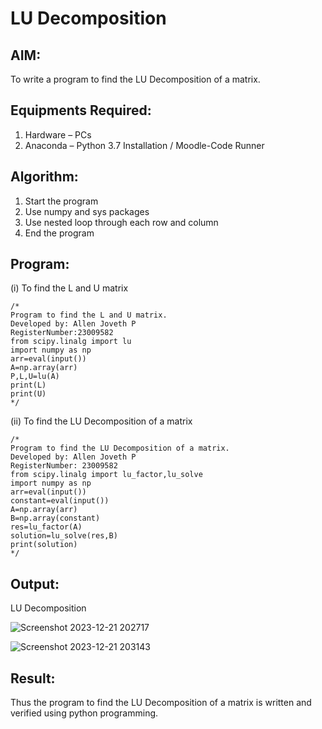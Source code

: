 # LU Decomposition 

## AIM:
To write a program to find the LU Decomposition of a matrix.

## Equipments Required:
1. Hardware – PCs
2. Anaconda – Python 3.7 Installation / Moodle-Code Runner

## Algorithm:
1. Start the program
2. Use numpy and sys packages
3. Use nested loop through each row and column
4. End the program
## Program:
(i) To find the L and U matrix
```
/*
Program to find the L and U matrix.
Developed by: Allen Joveth P
RegisterNumber:23009582
from scipy.linalg import lu
import numpy as np
arr=eval(input())
A=np.array(arr)
P,L,U=lu(A)
print(L)
print(U)
*/
```
(ii) To find the LU Decomposition of a matrix
```
/*
Program to find the LU Decomposition of a matrix.
Developed by: Allen Joveth P
RegisterNumber: 23009582
from scipy.linalg import lu_factor,lu_solve
import numpy as np
arr=eval(input())
constant=eval(input())
A=np.array(arr)
B=np.array(constant)
res=lu_factor(A)
solution=lu_solve(res,B)
print(solution)
*/
```

## Output:
LU Decomposition

![Screenshot 2023-12-21 202717](https://github.com/allenjoveth/LU-Decomposition/assets/139422287/2aca930b-88a8-4cae-8354-c45873de31bb)

![Screenshot 2023-12-21 203143](https://github.com/allenjoveth/LU-Decomposition/assets/139422287/374e7cc2-7fb1-4506-bf8f-c91f3f74e1f9)

## Result:
Thus the program to find the LU Decomposition of a matrix is written and verified using python programming.

